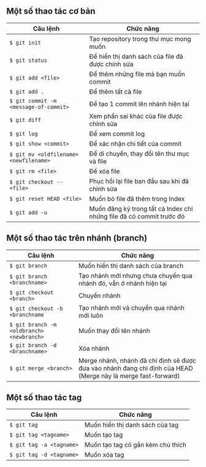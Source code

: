 ## Một số thao tác cơ bản

Câu lệnh | Chức năng
--- | ---
`$ git init` | Tạo repository trong thư mục mong muốn
`$ git status`| Để hiển thị danh sách của file đã được chỉnh sửa
`$ git add <file>`| Để thêm những file mà bạn muốn commit
`$ git add .`| Để thêm tất cả file
`$ git commit -m <message-of-commit>`| Để tạo 1 commit lên nhánh hiện tại
`$ git diff`| Xem phần sai khác của file được chỉnh sửa
`$ git log`| Để xem commit log
`$ git show <commit>`| Để xác nhận chi tiết của commit
`$ git mv <oldfilename> <newfilename>`| Để di chuyển, thay đổi tên thư mục và file
`$ git rm <file>`| Để xóa file
`$ git checkout -- <file>`| Phục hồi lại file ban đầu sau khi đã chỉnh sửa 
`$ git reset HEAD <file>`| Muốn bỏ file đã thêm trong Index
`$ git add -u`| Muốn đăng ký trong tất cả Index chỉ những file đã có commit trước đó

## Một số thao tác trên nhánh (branch)
Câu lệnh | Chức năng
--- | ---
`$ git branch`| Muốn hiển thị danh sách của branch
`$ git branch <branchname>`| Tạo nhánh mới nhưng chưa chuyển qua nhánh đó, vẫn ở nhánh hiện tại
`$ git checkout <branch>`| Chuyển nhánh
`$ git checkout -b <branchname`| Tạo nhánh mới và chuyển qua nhánh mới luôn
`$ git branch -m <oldbranch> <newbranch>`| Muốn thay đổi tên nhánh
`$ git branch -d <branchname>`| Xóa nhánh
`$ git merge <branch>`| Merge nhánh, nhánh đã chỉ định sẽ được đưa vào nhánh đang chỉ định của HEAD (Merge này là merge fast-forward)

## Một số thao tác tag
Câu lệnh | Chức năng
--- | ---
`$ git tag` | Muốn hiển thị danh sách của tag
`$ git tag <tagname>` | Muốn tạo tag
`$ git tag -a <tagname>` | Muốn tạo tag có gắn kèm chú thích
`$ git tag -d <tagname>` | Muốn xóa tag